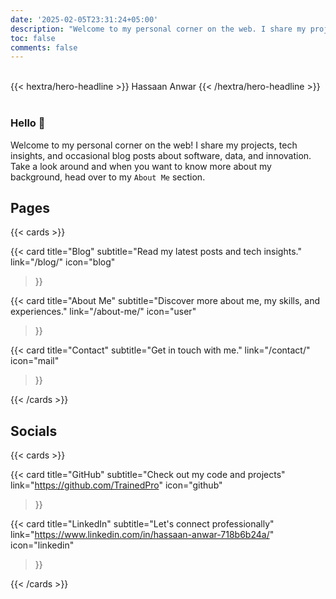 ```yaml
---
date: '2025-02-05T23:31:24+05:00'
description: "Welcome to my personal corner on the web. I share my projects, tech insights, and occasional blog posts about software, data, and innovation. Explore my journey and connect with me on GitHub and LinkedIn."
toc: false
comments: false
---
```


<br>

<div class="hx-text-center">
  {{< hextra/hero-headline >}}
  Hassaan Anwar
  {{< /hextra/hero-headline >}}
</div>

<br>

### Hello 👋
Welcome to my personal corner on the web! I share my projects, tech insights, and occasional blog posts about software, data, and innovation.  
Take a look around and when you want to know more about my background, head over to my `About Me` section.

## Pages

{{< cards >}}

  {{< card
    title="Blog"
    subtitle="Read my latest posts and tech insights."
    link="/blog/"
    icon="blog"
  >}}

  {{< card
    title="About Me"
    subtitle="Discover more about me, my skills, and experiences."
    link="/about-me/"
    icon="user"
  >}}

  {{< card
    title="Contact"
    subtitle="Get in touch with me."
    link="/contact/"
    icon="mail"
  >}}

{{< /cards >}}


## Socials

{{< cards >}}

  {{< card
    title="GitHub"
    subtitle="Check out my code and projects"
    link="https://github.com/TrainedPro"
    icon="github"
  >}}

  {{< card
    title="LinkedIn"
    subtitle="Let's connect professionally"
    link="https://www.linkedin.com/in/hassaan-anwar-718b6b24a/"
    icon="linkedin"
  >}}

{{< /cards >}}
